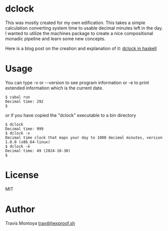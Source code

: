 dclock
======

This was mostly created for my own edification. This takes a simple calculation converting system time 
to usable decimal minutes left in the day. I wanted to utilize the machines package to create a nice 
compositional monadic pipeline and learn some new concepts.

Here is a blog post on the creation and explanation of it: [dclock in haskell](https://hexproof.sh/2024/10/22/dclock-in-haskell/)

Usage
=====

You can type -v or --version to see program information or -e to print extended information which is the current date.

```
$ cabal run
Decimal time: 292
$ 
```
or if you have copied the "dclock" executable to a bin directory

```
$ dclock
Decimal time: 999
$ dclock -v
Decimal time clock that maps your day to 1000 decimal minutes, version 1.0.0 (x86_64-linux)
$ dclock -e
Decimal time: 49 (2024-10-30)
$
```

License
=======
MIT

Author
======
Travis Montoya <trav@hexproof.sh>

